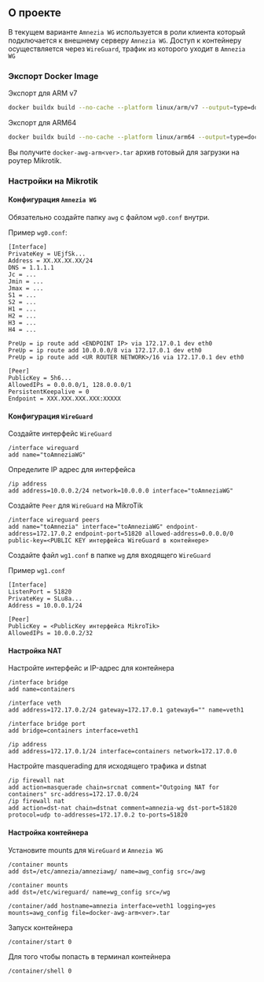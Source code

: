 ## О проекте

В текущем варианте `Amnezia WG` используется в роли клиента который подключается к внешнему серверу `Amnezia WG`. Доступ к контейнеру осуществляется через `WireGuard`, трафик из которого уходит в `Amnezia WG`

### Экспорт Docker Image

Экспорт для ARM v7
```bash
docker buildx build --no-cache --platform linux/arm/v7 --output=type=docker --tag docker-awg:latest . && docker save docker-awg:latest > docker-awg-arm7.tar
```

Экспорт для ARM64
```bash
docker buildx build --no-cache --platform linux/arm64 --output=type=docker --tag docker-awg:latest . && docker save docker-awg:latest > docker-awg-arm64.tar
```

Вы получите `docker-awg-arm<ver>.tar` архив готовый для загрузки на роутер Mikrotik.

### Настройки на Mikrotik

#### Конфигурация `Amnezia WG`

Обязательно создайте папку `awg` с файлом `wg0.conf` внутри.

Пример `wg0.conf`:

```
[Interface]
PrivateKey = UEjfSk...
Address = XX.XX.XX.XX/24
DNS = 1.1.1.1
Jc = ...
Jmin = ...
Jmax = ...
S1 = ...
S2 = ...
H1 = ...
H2 = ...
H3 = ...
H4 = ...

PreUp = ip route add <ENDPOINT IP> via 172.17.0.1 dev eth0
PreUp = ip route add 10.0.0.0/8 via 172.17.0.1 dev eth0
PreUp = ip route add <UR ROUTER NETWORK>/16 via 172.17.0.1 dev eth0

[Peer]
PublicKey = 5h6...
AllowedIPs = 0.0.0.0/1, 128.0.0.0/1
PersistentKeepalive = 0
Endpoint = XXX.XXX.XXX.XXX:XXXXX
```
#### Конфигурация `WireGuard`

Создайте интерфейс `WireGuard`
```
/interface wireguard
add name="toAmneziaWG"
```
Определите IP адрес для интерфейса
```
/ip address 
add address=10.0.0.2/24 network=10.0.0.0 interface="toAmneziaWG"
```
Создайте `Peer` для `WireGuard` на MikroTik
```
/interface wireguard peers
add name="toAmnezia" interface="toAmneziaWG" endpoint-address=172.17.0.2 endpoint-port=51820 allowed-address=0.0.0.0/0 public-key=<PUBLIC KEY интерфейса WireGuard в контейнере>
```
Создайте файл `wg1.conf` в папке `wg` для входящего `WireGuard`

Пример `wg1.conf`
```
[Interface]
ListenPort = 51820
PrivateKey = SLu8a...
Address = 10.0.0.1/24

[Peer]
PublicKey = <PublicKey интерфейса MikroTik>
AllowedIPs = 10.0.0.2/32
```
#### Настройка NAT

Настройте интерфейс и IP-адрес для контейнера

```
/interface bridge
add name=containers

/interface veth
add address=172.17.0.2/24 gateway=172.17.0.1 gateway6="" name=veth1

/interface bridge port
add bridge=containers interface=veth1

/ip address
add address=172.17.0.1/24 interface=containers network=172.17.0.0
```
Настройте masquerading для исходящего трафика и dstnat

```
/ip firewall nat
add action=masquerade chain=srcnat comment="Outgoing NAT for containers" src-address=172.17.0.0/24
/ip firewall nat
add action=dst-nat chain=dstnat comment=amnezia-wg dst-port=51820 protocol=udp to-addresses=172.17.0.2 to-ports=51820
```

#### Настройка контейнера

Установите mounts для `WireGuard` и `Amnezia WG`
```
/container mounts
add dst=/etc/amnezia/amneziawg/ name=awg_config src=/awg

/container mounts
add dst=/etc/wireguard/ name=wg_config src=/wg

/container/add hostname=amnezia interface=veth1 logging=yes mounts=awg_config file=docker-awg-arm<ver>.tar
```

Запуск контейнера

```
/container/start 0
```

Для того чтобы попасть в терминал контейнера

```
/container/shell 0
```
